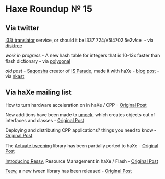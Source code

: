 [_template]: ../templates/roundup.html
# Haxe Roundup № 15

## Via twitter
[l33t translator][link 1] service, or should it be l337 724/V5l4702 5e2v!ce  - via [disktree][link 2]

*work in progress -* A new hash table for integers that is 10-13x faster than flash dictionary - via [polygonal][link 3]

*old post* - [Saqoosha][link 4] creator of [IS Parade][link 5], made it with haXe - [blog post][link 6] - via [nkast][link 7]

## Via haXe mailing list
How to turn hardware acceleration on in haXe / CPP - [Original Post][link 8]

New additions have been made to [umock][link 9], which creates objects out of interfaces and classes - [Original Post][link 10]

Deploying and distributing CPP applications? things you need to know - [Original Post][link 11]

The [Actuate tweening][link 12] library has been partially ported to haXe - [Original Post][link 13]

[Introducing Ressy][link 14], Resource Management in haXe / Flash - [Original Post][link 15]

[Teew][link 16], a new tween library has been released - [Original Post][link 17]

[link 1]: http://l33t.disktree.net/ "l33t translator service by @disktree"
[link 2]: http://twitter.com/disktree "@disktree"
[link 3]: http://twitter.com/polygonal "@polygonal"
[link 4]: http://twitter.com/saqoosha "@Saqoosha"
[link 5]: http://isparade.jp/372522 "IS Parade"
[link 6]: http://saqoosha.net/en/2010/05/10/1816/ "IS Parade created with haXe"
[link 7]: http://twitter.com/nkast "@nkast"
[link 8]: http://haxe.1354130.n2.nabble.com/Hardware-acceleration-in-haxe-pp-td5625576.html#a5625576 "How to turn hardware acceleraton on in haXe / CPP - haXe Mailing List"
[link 9]: http://github.com/ciscoheat/umock/wiki/Description-and-Quickstart "umock documentation"
[link 10]: http://haxe.1354130.n2.nabble.com/umock-updates-td5626795.html#a5626795 "umock updates - haXe Mailing List"
[link 11]: http://haxe.1354130.n2.nabble.com/Deploying-and-distributing-haxe-cpp-applications-td5629880.html#a5629880 "Deploying and Distributing CPP applications - haXe Mailing List"
[link 12]: http://code.google.com/p/actuate/ "Actuate Tween Library Source Code - Google Code"
[link 13]: http://haxe.1354130.n2.nabble.com/Actuate-tween-library-for-haXe-is-now-public-td5633837.html#a5633837 "Actuate Tween Library Ported to haXe - haXe Mailing List"
[link 14]: http://github.com/alijaya/ressy "Ressy Source Code - Github"
[link 15]: http://haxe.1354130.n2.nabble.com/Introducting-Ressy-Resource-Management-in-haXe-Flash-td5634000.html#a5634000 "Introducing Ressy, Resource Management in haXe / Flash - haXe Mailing List"
[link 16]: http://github.com/alijaya/teew "Teew Source Code - Github"
[link 17]: http://haxe.1354130.n2.nabble.com/Teew-Simple-Tweener-td5635737.html#a5635737 "Teew, a new tween library - haXe Mailing List"

